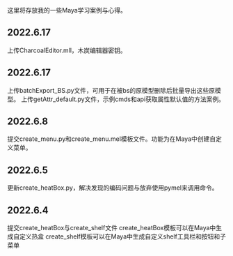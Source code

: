 这里将存放我的一些Maya学习案例与心得。

2022.6.17
--------------------
上传CharcoalEditor.mll，木炭编辑器密钥。

2022.6.17
--------------------
上传batchExport_BS.py文件，可用于在被bs的原模型删除后批量导出这些原模型。
上传getAttr_default.py文件，示例cmds和api获取属性默认值的方法案例。

2022.6.8
--------------------
提交create_menu.py和create_menu.mel模板文件。功能为在Maya中创建自定义菜单。

2022.6.5
--------------------
更新create_heatBox.py，解决发现的编码问题与放弃使用pymel来调用命令。

2022.6.4
--------------------
提交create_heatBox与create_shelf文件
create_heatBox模板可以在Maya中生成自定义热盒
create_shelf模板可以在Maya中生成自定义shelf工具栏和按钮和子菜单
